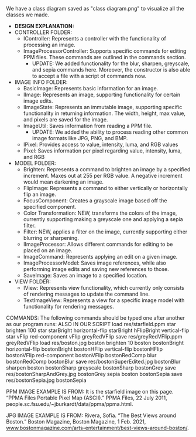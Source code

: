 We have a class diagram saved as "class diagram.png" to visualize all the classes we made.
 
- **DESIGN EXPLANATION:**
- CONTROLLER FOLDER:
  - IController: Represents a controller with the functionality of processing an image. 
  - ImageProcessorController: Supports specific commands for editing PPM files. These commands are 
  outlined in the commands section. 
    - UPDATE: We added functionality for the blur, sharpen, greyscale, and sepia commands here.
      Moreover, the constructor is also able to accept a file with a script of commands now. 
- IMAGE INFO FOLDER: 
  - BasicImage: Represents basic information for an image.
  - IImage: Represents an image, supporting functionality for certain image edits.
  - IImageState: Represents an immutable image, supporting specific functionality in returning 
    information. The width, height, max value, and pixels are saved for the image.
  - ImageUtil: Saves information from reading a PPM file.
    - UPDATE: We added the ability to process reading other common image formats like JPG, PNG, 
      and BMP.
  - IPixel: Provides access to value, intensity, luma, and RGB values
  - Pixel: Saves information per pixel regarding value, intensity, luma, and RGB
- MODEL FOLDER:
  - Brighten: Represents a command to brighten an image by a specified increment. Maxes out at 255 
    per RGB value. A negative increment would mean darkening an image. 
  - FlipImage: Represents a command to either vertically or horizontally flip an image. 
  - FocusComponent: Creates a grayscale image based off the specified component. 
  - Color Transformation: NEW, transforms the colors of the image, currently supporting making a
    greyscale one and applying a sepia filter. 
  - Filter: NEW, applies a filter on the image, currently supporting either blurring or sharpening. 
  - IImageProcessor: Allows different commands for editing to be placed on an image.
  - ImageCommand: Represents applying an edit on a given image.
  - ImageProcessorModel: Saves image references, while also performing image edits
    and saving new references to those.
  - SaveImage: Saves an image to a specified location.
- VIEW FOLDER:
  - IView: Represents view functionality, which currently only consists of rendering messages 
    to update the command line.
  - TextImageView: Represents a view for a specific image model with functionality for rendering 
    messages.

COMMANDS:
The following commands should be typed one after another as our program runs:
ALSO IN OUR SCRIPT
load res/starfield.ppm star
brighten 100 star starBright
horizontal-flip starBright hFlipBright
vertical-flip star vFlip
red-component vFlip greyRedVFlip
save res/greyRedVFlip.ppm greyRedVFlip
load res/boston.jpg boston
brighten 10 boston bostonBright
horizontal-flip bostonBright bostonHFlip
vertical-flip bostonHFlip bostonVFlip
red-component bostonVFlip bostonRedComp
blur bostonRedComp bostonBlur
save res/bostonSuperEdited.jpg bostonBlur
sharpen boston bostonSharp
greyscale bostonSharp bostonGrey
save res/bostonSharpAndGrey.jpg bostonGrey
sepia boston bostonSepia
save res/bostonSepia.jpg bostonSepia

PPM IMAGE EXAMPLE IS FROM:
It is the starfield image on this page. 
“PPMA Files Portable Pixel Map (ASCII).” PPMA Files, 22 July 2011,
people.sc.fsu.edu/~jburkardt/data/ppma/ppma.html. 

JPG IMAGE EXAMPLE IS FROM:
Rivera, Sofia. “The Best Views around Boston.” Boston Magazine, Boston Magazine, 1 Feb. 2021, 
www.bostonmagazine.com/arts-entertainment/best-views-around-boston/. 

